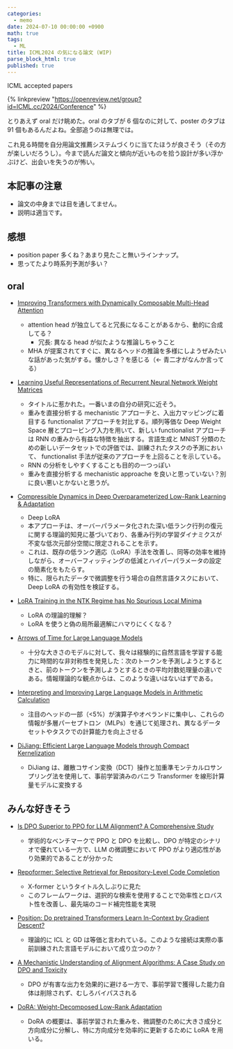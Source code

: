 ```yaml
---
categories:
  - memo
date: 2024-07-10 00:00:00 +0900
math: true
tags:
  - ML
title: ICML2024 の気になる論文 (WIP)
parse_block_html: true
published: true
---
```


ICML accepted papers

{% linkpreview "https://openreview.net/group?id=ICML.cc/2024/Conference" %}

とりあえず oral だけ眺めた。oral のタブが 6 個なのに対して、poster のタブは 91 個もあるんだよね。全部追うのは無理では。

これ見る時間を自分用論文推薦システムづくりに当てたほうが良さそう（その方が楽しいだろうし）。今まで読んだ論文と傾向が近いものを拾う設計が多い浮かぶけど、出会いを失うのが怖い。

## 本記事の注意

- 論文の中身までは目を通してません。
- 説明は適当です。

## 感想

- position paper 多くね？あまり見たこと無いラインナップ。
- 思ってたより時系列予測が多い？

## oral

- [Improving Transformers with Dynamically Composable Multi-Head Attention](https://openreview.net/forum?id=RbiBKPtuHp)

  - attention head が独立してると冗長になることがあるから、動的に合成してる？
    - 冗長: 異なる head が似たような推論しちゃうこと
  - MHA が提案されてすぐに、異なるヘッドの推論を多様にしようぜみたいな話があった気がする。懐かしさ？を感じる（← 青二才がなんか言ってる）

- [Learning Useful Representations of Recurrent Neural Network Weight Matrices](https://openreview.net/forum?id=QBj7Uurdwf)

  - タイトルに惹かれた。一番いまの自分の研究に近そう。
  - 重みを直接分析する mechanistic アプローチと、入出力マッピングに着目する functionalist アプローチを対比する。順列等価な Deep Weight Space 層とプロービング入力を用いて、新しい functionalist アプローチは RNN の重みから有益な特徴を抽出する。言語生成と MNIST 分類のための新しいデータセットでの評価では、訓練されたタスクの予測において、 functionalist 手法が従来のアプローチを上回ることを示している。
  - RNN の分析をしやすくすることも目的の一つっぽい
  - 重みを直接分析する mechanistic approache を良いと思っていない？別に良い悪いとかないと思うが。

- [Compressible Dynamics in Deep Overparameterized Low-Rank Learning & Adaptation](https://openreview.net/forum?id=uDkXoZMzBv)

  - Deep LoRA
  - 本アプローチは、オーバーパラメータ化された深い低ランク行列の復元に関する理論的知見に基づいており、各重み行列の学習ダイナミクスが不変な低次元部分空間に限定されることを示す。
  - これは、既存の低ランク適応（LoRA）手法を改善し、同等の効率を維持しながら、オーバーフィッティングの低減とハイパーパラメータの設定の簡素化をもたらす。
  - 特に、限られたデータで微調整を行う場合の自然言語タスクにおいて、Deep LoRA の有効性を検証する。

- [LoRA Training in the NTK Regime has No Spurious Local Minima](https://openreview.net/forum?id=s1sdx6vNsU)

  - LoRA の理論的理解？
  - LoRA を使うと偽の局所最適解にハマりにくくなる？

- [Arrows of Time for Large Language Models](https://openreview.net/forum?id=UpSe7ag34v)

  - 十分な大きさのモデルに対して、我々は経験的に自然言語を学習する能力に時間的な非対称性を発見した：次のトークンを予測しようとするときと、前のトークンを予測しようとするときの平均対数処理量の違いである。情報理論的な観点からは、このような違いはないはずである。

- [Interpreting and Improving Large Language Models in Arithmetic Calculation](https://openreview.net/forum?id=CfOtiepP8s)

  - 注目のヘッドの一部（<5%）が演算子やオペランドに集中し、これらの情報が多層パーセプトロン（MLPs）を通じて処理され、異なるデータセットやタスクでの計算能力を向上させる

- [DiJiang: Efficient Large Language Models through Compact Kernelization](https://openreview.net/forum?id=0uUHfhXdnH)
  - DiJiang は、離散コサイン変換（DCT）操作と加重準モンテカルロサンプリング法を使用して、事前学習済みのバニラ Transformer を線形計算量モデルに変換する

## みんな好きそう

- [Is DPO Superior to PPO for LLM Alignment? A Comprehensive Study](https://openreview.net/forum?id=6XH8R7YrSk)

  - 学術的なベンチマークで PPO と DPO を比較し、DPO が特定のシナリオで優れている一方で、LLM の微調整において PPO がより適応性があり効果的であることが分かった

- [Repoformer: Selective Retrieval for Repository-Level Code Completion](https://openreview.net/forum?id=moyG54Okrj)

  - X-former というタイトル久しぶりに見た
  - このフレームワークは、選択的な検索を使用することで効率性とロバスト性を改善し、最先端のコード補完性能を実現

- [Position: Do pretrained Transformers Learn In-Context by Gradient Descent?](https://openreview.net/forum?id=WsawczEqO6)

  - 理論的に ICL と GD は等価と言われている。このような接続は実際の事前訓練された言語モデルにおいて成り立つのか？

- [A Mechanistic Understanding of Alignment Algorithms: A Case Study on DPO and Toxicity](https://openreview.net/forum?id=dBqHGZPGZI)

  - DPO が有害な出力を効果的に避ける一方で、事前学習で獲得した能力自体は削除されず、むしろバイパスされる

- [DoRA: Weight-Decomposed Low-Rank Adaptation](https://openreview.net/forum?id=3d5CIRG1n2)
  - DoRA の概要は、事前学習された重みを、微調整のために大きさ成分と方向成分に分解し、特に方向成分を効率的に更新するために LoRA を用いる。
